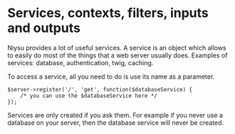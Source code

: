 Services, contexts, filters, inputs and outputs
===============================================

Niysu provides a lot of useful services. A service is an object which allows to easily do most of the things that a web server usually does.
Examples of services: database, authentication, twig, caching.

To access a service, all you need to do is use its name as a parameter.

	$server->register('/', 'get', function($databaseService) {
		/* you can use the $databaseService here */
	});

Services are only created if you ask them. For example if you never use a database on your server, then the database service will never be created.
